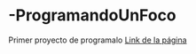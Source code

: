 # -ProgramandoUnFoco
Primer proyecto de programalo 
<a href="https://lucaszhh.github.io/-ProgramandoUnFoco" target="_blank">Link de la página</a>

